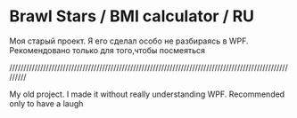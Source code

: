 # Brawl Stars / BMI calculator / RU

Моя старый проект. Я его сделал особо не разбираясь в WPF. Рекомендовано только для того,чтобы посмеяться

/////////////////////////////////////////////////////////////////////////////////////////////////////////

My old project. I made it without really understanding WPF. Recommended only to have a laugh
